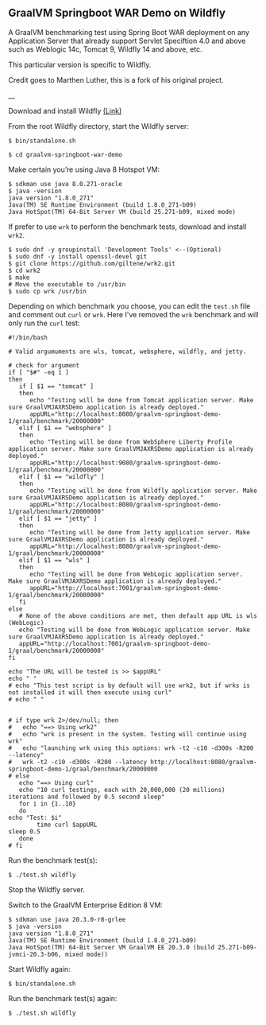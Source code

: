 ## GraalVM Springboot WAR Demo on Wildfly


A GraalVM benchmarking test using Spring Boot WAR deployment on any Application Server that already support Servlet Speciftion 4.0 and above such as Weblogic 14c, Tomcat 9, Wildfly 14 and above, etc.

This particular version is specific to Wildfly.

Credit goes to Marthen Luther, this is a fork of his original project.

__

Download and install Wildfly [(Link)](https://download.jboss.org/wildfly/21.0.2.Final/wildfly-21.0.2.Final.zip)

From the root Wildfly directory, start the Wildfly server:

```
$ bin/standalone.sh
```

```
$ cd graalvm-springboot-war-demo
```
Make certain you’re using Java 8 Hotspot VM:```
$ sdkman use java 8.0.271-oracle$ java -versionjava version "1.8.0_271"Java(TM) SE Runtime Environment (build 1.8.0_271-b09)Java HotSpot(TM) 64-Bit Server VM (build 25.271-b09, mixed mode)
```


If prefer to use `wrk` to perform the benchmark tests, download and install `wrk2`.

```
$ sudo dnf -y groupinstall 'Development Tools' <--(Optional)
$ sudo dnf -y install openssl-devel git
$ git clone https://github.com/giltene/wrk2.git
$ cd wrk2
$ make
# Move the executable to /usr/bin
$ sudo cp wrk /usr/bin
```
Depending on which benchmark you choose, you can edit the `test.sh` file and comment out `curl` or `wrk`.  Here I've removed the `wrk` benchmark and will only run the `curl` test:

```
#!/bin/bash

# Valid argumuments are wls, tomcat, websphere, wildfly, and jetty. 

# check for argument
if [ "$#" -eq 1 ] 
then
   if [ $1 == "tomcat" ] 
   then
      echo "Testing will be done from Tomcat application server. Make sure GraalVMJAXRSDemo application is already deployed."
      appURL="http://localhost:8080/graalvm-springboot-demo-1/graal/benchmark/20000000"
   elif [ $1 == "websphere" ]
   then
      echo "Testing will be done from WebSphere Liberty Profile  application server. Make sure GraalVMJAXRSDemo application is already deployed."
      appURL="http://localhost:9080/graalvm-springboot-demo-1/graal/benchmark/20000000"
   elif [ $1 == "wildfly" ]
   then
      echo "Testing will be done from Wildfly application server. Make sure GraalVMJAXRSDemo application is already deployed."
      appURL="http://localhost:8080/graalvm-springboot-demo-1/graal/benchmark/20000000"
   elif [ $1 == "jetty" ]
   then
      echo "Testing will be done from Jetty application server. Make sure GraalVMJAXRSDemo application is already deployed."
      appURL="http://localhost:8080/graalvm-springboot-demo-1/graal/benchmark/20000000"
   elif [ $1 == "wls" ]
   then
      echo "Testing will be done from WebLogic application server. Make sure GraalVMJAXRSDemo application is already deployed."
      appURL="http://localhost:7001/graalvm-springboot-demo-1/graal/benchmark/20000000"
   fi
else
   # None of the above conditions are met, then default app URL is wls (WebLogic)
   echo "Testing will be done from WebLogic application server. Make sure GraalVMJAXRSDemo application is already deployed."
   appURL="http://localhost:7001/graalvm-springboot-demo-1/graal/benchmark/20000000"
fi

echo "The URL will be tested is >> $appURL"
echo " "
# echo "This test script is by default will use wrk2, but if wrks is not installed it will then execute using curl"
# echo " "


# if type wrk 2>/dev/null; then 
#   echo "==> Using wrk2"
#   echo "wrk is present in the system. Testing will continue using wrk"
#   echo "launching wrk using this options: wrk -t2 -c10 -d300s -R200 --latency"
#   wrk -t2 -c10 -d300s -R200 --latency http://localhost:8080/graalvm-springboot-demo-1/graal/benchmark/20000000
# else
   echo "==> Using curl"
   echo "10 curl testings, each with 20,000,000 (20 millions) iterations and followed by 0.5 second sleep"
   for i in {1..10}
   do
echo "Test: $i"
        time curl $appURL
sleep 0.5
   done
# fi
```

Run the benchmark test(s):

```
$ ./test.sh wildfly
```

Stop the Wildfly server.

Switch to the GraalVM Enterprise Edition 8 VM:```
$ sdkman use java 20.3.0-r8-grlee$ java -versionjava version "1.8.0_271"Java(TM) SE Runtime Environment (build 1.8.0_271-b09)Java HotSpot(TM) 64-Bit Server VM GraalVM EE 20.3.0 (build 25.271-b09-jvmci-20.3-b06, mixed mode))
```
Start Wildfly again:

```
$ bin/standalone.sh
```
Run the benchmark test(s) again:

```
$ ./test.sh wildfly
```
